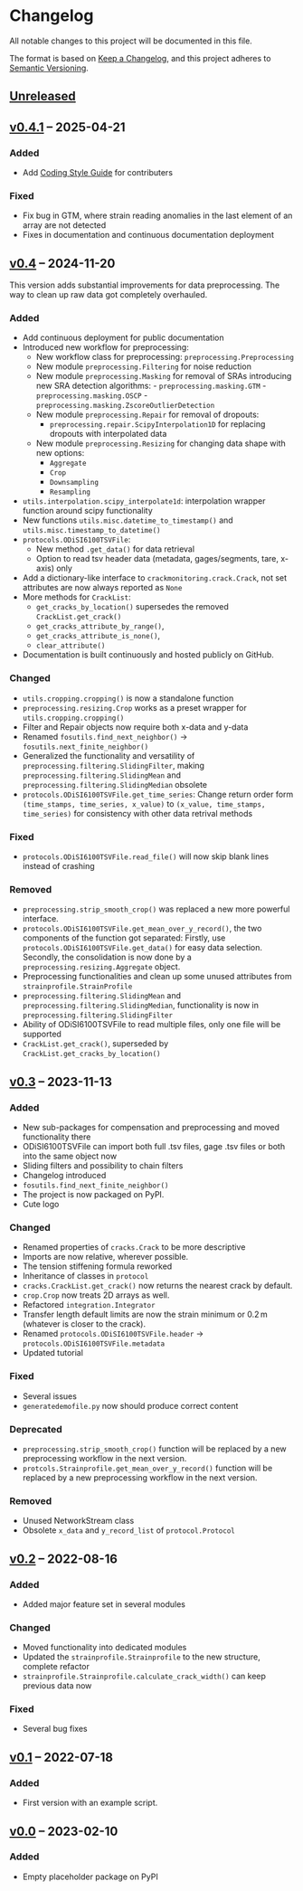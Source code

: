 # Changelog

All notable changes to this project will be documented in this file.

The format is based on [Keep a Changelog](https://keepachangelog.com/en/1.0.0/),
and this project adheres to [Semantic Versioning](https://semver.org/spec/v2.0.0.html).

## [Unreleased]

## [v0.4.1] – 2025-04-21

### Added

- Add [Coding Style Guide](/doc/CodingStyleGuide.md) for contributers

### Fixed

- Fix bug in GTM, where strain reading anomalies in the last element of an array are not detected
- Fixes in documentation and continuous documentation deployment

## [v0.4] – 2024-11-20

This version adds substantial improvements for data preprocessing.
The way to clean up raw data got completely overhauled.

### Added

- Add continuous deployment for public documentation
- Introduced new workflow for preprocessing:
    - New workflow class for preprocessing: `preprocessing.Preprocessing`
    - New module `preprocessing.Filtering` for noise reduction
    - New module `preprocessing.Masking` for removal of SRAs introducing new SRA detection algorithms:
            - `preprocessing.masking.GTM`
            - `preprocessing.masking.OSCP`
            - `preprocessing.masking.ZscoreOutlierDetection`
    - New module `preprocessing.Repair` for removal of dropouts:
        - `preprocessing.repair.ScipyInterpolation1D` for replacing dropouts with interpolated data
    - New module `preprocessing.Resizing` for changing data shape with new options:
        - `Aggregate`
        - `Crop`
        - `Downsampling`
        - `Resampling`
- `utils.interpolation.scipy_interpolate1d`: interpolation wrapper function around scipy functionality
- New functions `utils.misc.datetime_to_timestamp()` and `utils.misc.timestamp_to_datetime()`
- `protocols.ODiSI6100TSVFile`:
    - New method `.get_data()` for data retrieval
    - Option to read tsv header data (metadata, gages/segments, tare, x-axis) only
- Add a dictionary-like interface to `crackmonitoring.crack.Crack`, not set attributes are now always reported as `None`
- More methods for `CrackList`:
    - `get_cracks_by_location()` supersedes the removed `CrackList.get_crack()`
    - `get_cracks_attribute_by_range()`,
    - `get_cracks_attribute_is_none()`,
    - `clear_attribute()`
- Documentation is built continuously and hosted publicly on GitHub.

### Changed

- `utils.cropping.cropping()` is now a standalone function
- `preprocessing.resizing.Crop` works as a preset wrapper for `utils.cropping.cropping()`
- Filter and Repair objects now require both x-data and y-data
- Renamed `fosutils.find_next_neighbor()` &rarr; `fosutils.next_finite_neighbor()`
- Generalized the functionality and versatility of `preprocessing.filtering.SlidingFilter`, making `preprocessing.filtering.SlidingMean` and `preprocessing.filtering.SlidingMedian` obsolete
- `protocols.ODiSI6100TSVFile.get_time_series`: Change return order form `(time_stamps, time_series, x_value)` to `(x_value, time_stamps, time_series)` for consistency with other data retrival methods

### Fixed

- `protocols.ODiSI6100TSVFile.read_file()` will now skip blank lines instead of crashing

### Removed

- `preprocessing.strip_smooth_crop()` was replaced a new more powerful interface.
- `protocols.ODiSI6100TSVFile.get_mean_over_y_record()`, the two components of the function got separated:
	Firstly, use `protocols.ODiSI6100TSVFile.get_data()` for easy data selection.
	Secondly, the consolidation is now done by a `preprocessing.resizing.Aggregate` object.
- Preprocessing functionalities and clean up some unused attributes from `strainprofile.StrainProfile`
- `preprocessing.filtering.SlidingMean` and `preprocessing.filtering.SlidingMedian`, functionality is now in `preprocessing.filtering.SlidingFilter`
- Ability of ODiSI6100TSVFile to read multiple files, only one file will be supported
- `CrackList.get_crack()`, superseded by `CrackList.get_cracks_by_location()`

## [v0.3] – 2023-11-13

### Added

- New sub-packages for compensation and preprocessing and moved functionality there
- ODiSI6100TSVFile can import both full .tsv files, gage .tsv files or both into the same object now
- Sliding filters and possibility to chain filters
- Changelog introduced
- `fosutils.find_next_finite_neighbor()`
- The project is now packaged on PyPI.
- Cute logo

### Changed

- Renamed properties of `cracks.Crack` to be more descriptive
- Imports are now relative, wherever possible.
- The tension stiffening formula reworked
- Inheritance of classes in `protocol`
- `cracks.CrackList.get_crack()` now returns the nearest crack by default.
- `crop.Crop` now treats 2D arrays as well.
- Refactored `integration.Integrator`
- Transfer length default limits are now the strain minimum or 0.2 m (whatever is closer to the crack).
- Renamed `protocols.ODiSI6100TSVFile.header` &rarr; `protocols.ODiSI6100TSVFile.metadata`
- Updated tutorial

### Fixed

- Several issues
- `generatedemofile.py` now should produce correct content

### Deprecated

- `preprocessing.strip_smooth_crop()` function will be replaced by a new preprocessing workflow in the next version.
- `protcols.Strainprofile.get_mean_over_y_record()` function will be replaced by a new preprocessing workflow in the next version.

### Removed

- Unused NetworkStream class
- Obsolete `x_data` and `y_record_list` of `protocol.Protocol`

## [v0.2] – 2022-08-16

### Added

- Added major feature set in several modules

### Changed

- Moved functionality into dedicated modules
- Updated the `strainprofile.Strainprofile` to the new structure, complete refactor
- `strainprofile.Strainprofile.calculate_crack_width()` can keep previous data now

### Fixed

- Several bug fixes

## [v0.1] – 2022-07-18

### Added

- First version with an example script.

## [v0.0] – 2023-02-10

### Added

- Empty placeholder package on PyPI


[unreleased]: https://github.com/TUD-IMB/fosanalysis/compare/v0.4.1..master
[v0.4.1]: https://github.com/TUD-IMB/fosanalysis/compare/v0.4.1..v0.4.0
[v0.4]: https://github.com/TUD-IMB/fosanalysis/compare/v0.4.0..v0.3.0
[v0.3]: https://github.com/TUD-IMB/fosanalysis/releases/compare/v0.4.0..v0.3.0
[v0.3]: https://github.com/TUD-IMB/fosanalysis/releases/compare/v0.3.0..v0.2.0
[v0.2]: https://github.com/TUD-IMB/fosanalysis/releases/compare/v0.2.0..v0.1.0
[v0.1]: https://github.com/TUD-IMB/fosanalysis/releases/tag/v0.1.0
[v0.0]: https://github.com/TUD-IMB/fosanalysis/releases/tag/v0.0.0

